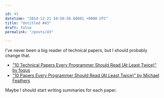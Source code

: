 ```yaml
---

id: 43
datetime: "2014-12-21 10:58:56.60081 +0000 UTC"
title: "Untitled #43"
draft: false
permalink: "/posts/43"

---
```


I've never been a big reader of technical papers, but I should probably change that.

 * ["10 Technical Papers Every Programmer Should Read (At Least Twice)" by fogus](http://blog.fogus.me/2011/09/08/10-technical-papers-every-programmer-should-read-at-least-twice/)
 * ["10 Papers Every Programmer Should Read (At Least Twice)" by Michael Feathers](http://web.archive.org/web/20121024173845/http://blog.objectmentor.com/articles/2009/02/26/10-papers-every-programmer-should-read-at-least-twice)

Maybe I should start writing summaries for each paper.
